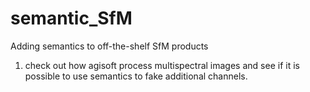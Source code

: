 # semantic_SfM
Adding semantics to off-the-shelf SfM products

1. check out how agisoft process multispectral images and see if it is possible to use semantics to fake additional channels. 
